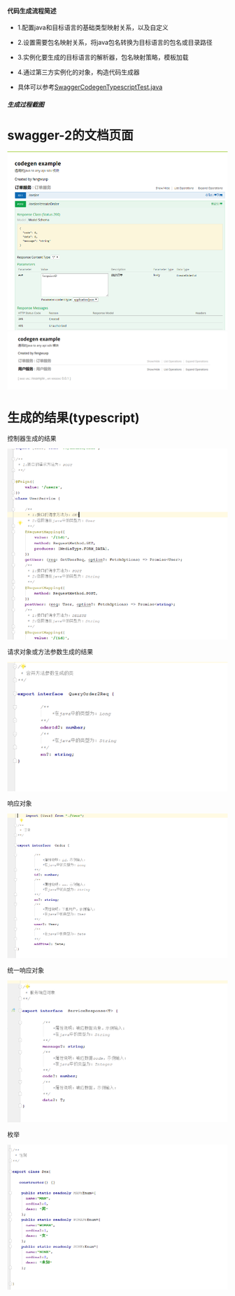 
#### 代码生成流程简述

- 1.配置java和目标语言的基础类型映射关系，以及自定义
- 2.设置需要包名映射关系，将java包名转换为目标语言的包名或目录路径
- 3.实例化要生成的目标语言的解析器，包名映射策略，模板加载
- 4.通过第三方实例化的对象，构造代码生成器

- 具体可以参考[SwaggerCodegenTypescriptTest.java](../examples/swagger-2/src/test/java/test/com/wuxp/codegen/typescript/SwaggerCodegenTypescriptTest.java)

##### 生成过程截图

<p align="center">
  <h1>swagger-2的文档页面</h1>
  <img src="./codegen-example-images/1.png">
  <img  src="./codegen-example-images/2.png">
  <h1>生成的结果(typescript)</h1>
  <p>控制器生成的结果</p>
  <img src="./codegen-example-images/3.png">
   <p>请求对象或方法参数生成的结果</p>
  <img src="./codegen-example-images/4.png">
   <p>响应对象</p>
  <img src="./codegen-example-images/5.png">
  <p>统一响应对象</p>
  <img src="./codegen-example-images/7.png">
  <p>枚举</p>
  <img src="./codegen-example-images/6.png">
</p>